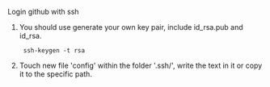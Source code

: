 Login github with ssh

1. You should use generate your own key pair, include id\_rsa.pub and id\_rsa.

        ssh-keygen -t rsa

2. Touch new file 'config' within the folder '.ssh/', write the text in it or copy it to the specific path.
